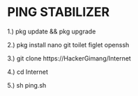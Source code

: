 # PING STABILIZER
1.) pkg update && pkg upgrade

2.) pkg install nano git toilet figlet openssh

3.) git clone https://HackerGimang/Internet

4.) cd Internet

5.) sh ping.sh

